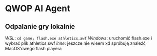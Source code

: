 # QWOP AI Agent

## Odpalanie gry lokalnie
*WSL*: `cd game; flash.exe athletics.awf`
*Windows*: uruchomić flash.exe i wybrać plik athletics.swf
*inne*: jeszcze nie wieem xd spróbuję znaleźć MacOS'owego flash playera
